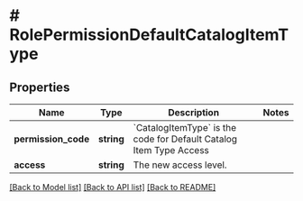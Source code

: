 # # RolePermissionDefaultCatalogItemType

## Properties

Name | Type | Description | Notes
------------ | ------------- | ------------- | -------------
**permission_code** | **string** | &#x60;CatalogItemType&#x60; is the code for Default Catalog Item Type Access |
**access** | **string** | The new access level. |

[[Back to Model list]](../../README.md#models) [[Back to API list]](../../README.md#endpoints) [[Back to README]](../../README.md)
